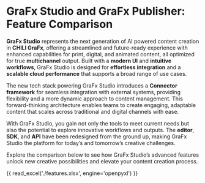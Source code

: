 # GraFx Studio and GraFx Publisher: Feature Comparison

**GraFx Studio** represents the next generation of AI powered content creation in **CHILI GraFx**, offering a streamlined and future-ready experience with enhanced capabilities for print, digital, and animated content, all optimized for true **multichannel** output. Built with a **modern UI** and **intuitive workflows**, GraFx Studio is designed for **effortless integration** and a **scalable cloud performance** that supports a broad range of use cases.

The new tech stack powering GraFx Studio introduces a **Connector framework** for seamless integration with external systems, providing flexibility and a more dynamic approach to content management. This forward-thinking architecture enables teams to create engaging, adaptable content that scales across traditional and digital channels with ease.

With GraFx Studio, you gain not only the tools to meet current needs but also the potential to explore innovative workflows and outputs. The **editor**, **SDK**, and **API** have been redesigned from the ground up, making GraFx Studio the platform for today’s and tomorrow’s creative challenges.

Explore the comparison below to see how GraFx Studio’s advanced features unlock new creative possibilities and elevate your content creation process.

{{ read_excel('./features.xlsx', engine='openpyxl') }}